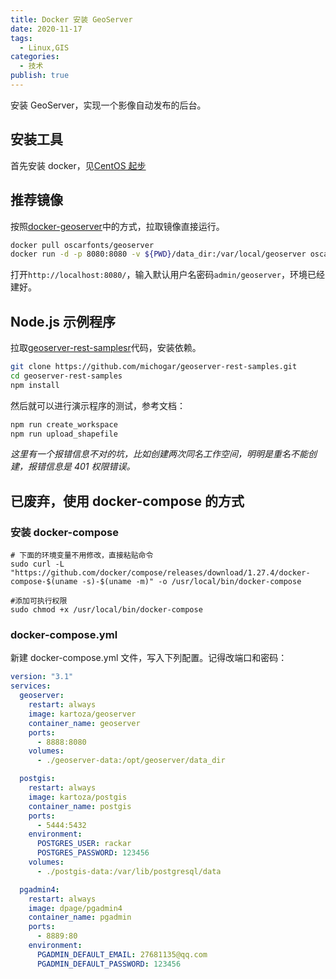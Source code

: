 ```yaml
---
title: Docker 安装 GeoServer
date: 2020-11-17
tags:
  - Linux,GIS
categories:
  - 技术
publish: true
---
```


安装 GeoServer，实现一个影像自动发布的后台。

<!-- more -->

## 安装工具

首先安装 docker，见[CentOS 起步](https://www.codingyang.com/article_tech/wsl.html)

## 推荐镜像

按照[docker-geoserver](https://github.com/oscarfonts/docker-geoserver)中的方式，拉取镜像直接运行。

```sh
docker pull oscarfonts/geoserver
docker run -d -p 8080:8080 -v ${PWD}/data_dir:/var/local/geoserver oscarfonts/geoserver
```

打开`http://localhost:8080/`，输入默认用户名密码`admin/geoserver`，环境已经建好。

## Node.js 示例程序

拉取[geoserver-rest-samplesr](https://github.com/michogar/geoserver-rest-samplesr)代码，安装依赖。

```sh
git clone https://github.com/michogar/geoserver-rest-samples.git
cd geoserver-rest-samples
npm install
```

然后就可以进行演示程序的测试，参考文档：

```sh
npm run create_workspace
npm run upload_shapefile
```

_这里有一个报错信息不对的坑，比如创建两次同名工作空间，明明是重名不能创建，报错信息是 401 权限错误。_

## 已废弃，使用 docker-compose 的方式

### 安装 docker-compose

```shell
# 下面的环境变量不用修改，直接粘贴命令
sudo curl -L "https://github.com/docker/compose/releases/download/1.27.4/docker-compose-$(uname -s)-$(uname -m)" -o /usr/local/bin/docker-compose

#添加可执行权限
sudo chmod +x /usr/local/bin/docker-compose
```

### docker-compose.yml

新建 docker-compose.yml 文件，写入下列配置。记得改端口和密码：

```yml
version: "3.1"
services:
  geoserver:
    restart: always
    image: kartoza/geoserver
    container_name: geoserver
    ports:
      - 8888:8080
    volumes:
      - ./geoserver-data:/opt/geoserver/data_dir

  postgis:
    restart: always
    image: kartoza/postgis
    container_name: postgis
    ports:
      - 5444:5432
    environment:
      POSTGRES_USER: rackar
      POSTGRES_PASSWORD: 123456
    volumes:
      - ./postgis-data:/var/lib/postgresql/data

  pgadmin4:
    restart: always
    image: dpage/pgadmin4
    container_name: pgadmin
    ports:
      - 8889:80
    environment:
      PGADMIN_DEFAULT_EMAIL: 27681135@qq.com
      PGADMIN_DEFAULT_PASSWORD: 123456
```
